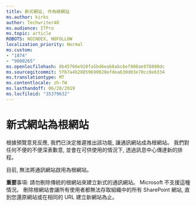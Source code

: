 ```yaml
---
title: 新式網站, 作為根網站
ms.author: kirks
author: Techwriter40
ms.audience: ITPro
ms.topic: article
ROBOTS: NOINDEX, NOFOLLOW
localization_priority: Normal
ms.custom:
- "1874"
- "9000265"
ms.openlocfilehash: 8b45766e920fa5bd6eab8abc6ef808ae978808dc
ms.sourcegitcommit: 5fb7a4b28859690020efdea630d03e70cc0e6334
ms.translationtype: MT
ms.contentlocale: zh-TW
ms.lasthandoff: 06/28/2019
ms.locfileid: "35379632"
---
```

# <a name="modern-site-as-root-site"></a>新式網站為根網站

根據預覽意見反應, 我們已決定推遲推出該功能, 讓通訊網站成為根網站。 我們對任何不便的不便深表歉意, 並會在可供使用的情況下, 透過訊息中心傳達新的排程。

目前, 無法將通訊網站啟用為根網站。

**重要**事項: 請勿刪除傳統的根網站來建立新式的通訊網站。 Microsoft 不支援這種情況。 刪除根網站會讓所有使用者都無法存取組織中的所有 SharePoint 網站, 直到您還原網站或在相同的 URL 建立新網站為止。
